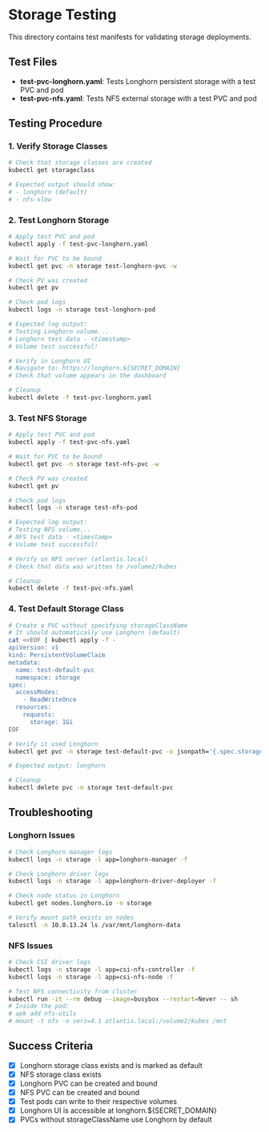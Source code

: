 # Storage Testing

This directory contains test manifests for validating storage deployments.

## Test Files

- **test-pvc-longhorn.yaml**: Tests Longhorn persistent storage with a test PVC and pod
- **test-pvc-nfs.yaml**: Tests NFS external storage with a test PVC and pod

## Testing Procedure

### 1. Verify Storage Classes

```bash
# Check that storage classes are created
kubectl get storageclass

# Expected output should show:
# - longhorn (default)
# - nfs-slow
```

### 2. Test Longhorn Storage

```bash
# Apply test PVC and pod
kubectl apply -f test-pvc-longhorn.yaml

# Wait for PVC to be bound
kubectl get pvc -n storage test-longhorn-pvc -w

# Check PV was created
kubectl get pv

# Check pod logs
kubectl logs -n storage test-longhorn-pod

# Expected log output:
# Testing Longhorn volume...
# Longhorn test data - <timestamp>
# Volume test successful!

# Verify in Longhorn UI
# Navigate to: https://longhorn.${SECRET_DOMAIN}
# Check that volume appears in the dashboard

# Cleanup
kubectl delete -f test-pvc-longhorn.yaml
```

### 3. Test NFS Storage

```bash
# Apply test PVC and pod
kubectl apply -f test-pvc-nfs.yaml

# Wait for PVC to be bound
kubectl get pvc -n storage test-nfs-pvc -w

# Check PV was created
kubectl get pv

# Check pod logs
kubectl logs -n storage test-nfs-pod

# Expected log output:
# Testing NFS volume...
# NFS test data - <timestamp>
# Volume test successful!

# Verify on NFS server (atlantis.local)
# Check that data was written to /volume2/kubes

# Cleanup
kubectl delete -f test-pvc-nfs.yaml
```

### 4. Test Default Storage Class

```bash
# Create a PVC without specifying storageClassName
# It should automatically use Longhorn (default)
cat <<EOF | kubectl apply -f -
apiVersion: v1
kind: PersistentVolumeClaim
metadata:
  name: test-default-pvc
  namespace: storage
spec:
  accessModes:
    - ReadWriteOnce
  resources:
    requests:
      storage: 1Gi
EOF

# Verify it used Longhorn
kubectl get pvc -n storage test-default-pvc -o jsonpath='{.spec.storageClassName}'

# Expected output: longhorn

# Cleanup
kubectl delete pvc -n storage test-default-pvc
```

## Troubleshooting

### Longhorn Issues

```bash
# Check Longhorn manager logs
kubectl logs -n storage -l app=longhorn-manager -f

# Check Longhorn driver logs
kubectl logs -n storage -l app=longhorn-driver-deployer -f

# Check node status in Longhorn
kubectl get nodes.longhorn.io -n storage

# Verify mount path exists on nodes
talosctl -n 10.0.13.24 ls /var/mnt/longhorn-data
```

### NFS Issues

```bash
# Check CSI driver logs
kubectl logs -n storage -l app=csi-nfs-controller -f
kubectl logs -n storage -l app=csi-nfs-node -f

# Test NFS connectivity from cluster
kubectl run -it --rm debug --image=busybox --restart=Never -- sh
# Inside the pod:
# apk add nfs-utils
# mount -t nfs -o vers=4.1 atlantis.local:/volume2/kubes /mnt
```

## Success Criteria

- [x] Longhorn storage class exists and is marked as default
- [x] NFS storage class exists
- [x] Longhorn PVC can be created and bound
- [x] NFS PVC can be created and bound
- [x] Test pods can write to their respective volumes
- [x] Longhorn UI is accessible at longhorn.${SECRET_DOMAIN}
- [x] PVCs without storageClassName use Longhorn by default

